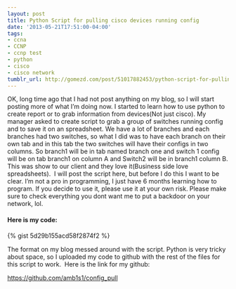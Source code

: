 ```yaml
---
layout: post
title: Python Script for pulling cisco devices running config
date: '2013-05-21T17:51:00-04:00'
tags:
- ccna
- CCNP
- ccnp test
- python
- cisco
- cisco network
tumblr_url: http://gomezd.com/post/51017882453/python-script-for-pulling-cisco-devices-running
---
```

OK, long time ago that I had not post anything on my blog, so I will start posting more of what I’m doing now. I started to learn how to use python to create report or to grab information from devices(Not just cisco). My manager asked to create script to grab a group of switches running config and to save it on an spreadsheet. We have a lot of branches and each branches had two switches, so what I did was to have each branch on their own tab and in this tab the two switches will have their configs in two columns. So branch1 will be in tab named branch one and switch 1 config will be on tab branch1 on column A and Switch2 will be in branch1 column B. This was show to our client and they love it(Business side love spreadsheets). 
I will post the script here, but before I do this I want to be clear. I’m not a pro in programming, I just have 6 months learning how to program. If you decide to use it, please use it at your own risk. Please make sure to check everything you dont want me to put a backdoor on your network, lol. 

#### Here is my code:
{% gist 5d29b155acd58f2874f2 %}


The format on my blog messed around with the script. Python is very tricky about space, so I uploaded my code to github with the rest of the files for this script to work. 
Here is the link for my github:

<https://github.com/amb1s1/config_pull>

